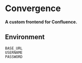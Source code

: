 # Convergence

**A custom frontend for Confluence.**

## Environment

```
BASE_URL
USERNAME
PASSWORD
```
